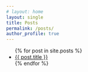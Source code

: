 ```yaml
---
# layout: home
layout: single
title: Posts
permalink: /posts/
author_profile: true
---
```


<ul>
  {% for post in site.posts %}
    <li>
      <a href="{{ post.url }}">{{ post.title }}</a>
    </li>
  {% endfor %}
</ul>